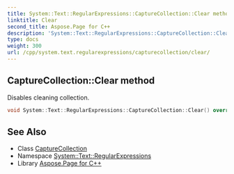 ```yaml
---
title: System::Text::RegularExpressions::CaptureCollection::Clear method
linktitle: Clear
second_title: Aspose.Page for C++
description: 'System::Text::RegularExpressions::CaptureCollection::Clear method. Disables cleaning collection in C++.'
type: docs
weight: 300
url: /cpp/system.text.regularexpressions/capturecollection/clear/
---
```

## CaptureCollection::Clear method


Disables cleaning collection.

```cpp
void System::Text::RegularExpressions::CaptureCollection::Clear() override
```

## See Also

* Class [CaptureCollection](../)
* Namespace [System::Text::RegularExpressions](../../)
* Library [Aspose.Page for C++](../../../)
